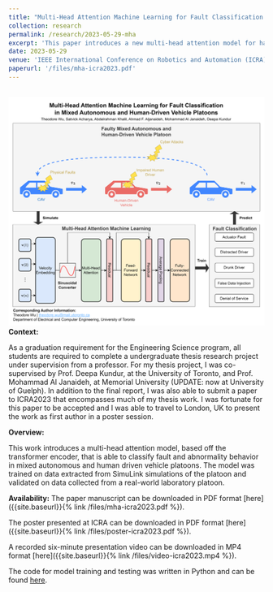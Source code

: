 ```yaml
---
title: "Multi-Head Attention Machine Learning for Fault Classification in Mixed Autonomous and Human-Driven Vehicle Platoons"
collection: research
permalink: /research/2023-05-29-mha
excerpt: 'This paper introduces a new multi-head attention model for handling the fault classification task in mixed autonomous and human driven platoons. The paper is a corollary work to my undergraduate EngSci thesis and was accepted as a contributed paper to ICRA2023.'
date: 2023-05-29
venue: 'IEEE International Conference on Robotics and Automation (ICRA)'
paperurl: '/files/mha-icra2023.pdf'
---
```


<br/><img src="/images/icra-abstract.png">
**Context:**

As a graduation requirement for the Engineering Science program, all students are required to complete a undergraduate thesis research project under supervision from a professor. For my thesis project, I was co-supervised by Prof. Deepa Kundur, at the University of Toronto, and Prof. Mohammad Al Janaideh, at Memorial University (UPDATE: now at University of Guelph). In addition to the final report, I was also able to submit a paper to ICRA2023 that encompasses much of my thesis work. I was fortunate for this paper to be accepted and I was able to travel to London, UK to present the work as first author in a poster session. 

**Overview:**

This work introduces a multi-head attention model, based off the transformer encoder, that is able to classify fault and abnormality behavior in mixed autonomous and human driven vehicle platoons. The model was trained on data extracted from SimuLink simulations of the platoon and validated on data collected from a real-world laboratory platoon. 

**Availability:**
The paper manuscript can be downloaded in PDF format [here]({{site.baseurl}}{% link /files/mha-icra2023.pdf %}).

The poster presented at ICRA can be downloaded in PDF format [here]({{site.baseurl}}{% link /files/poster-icra2023.pdf %}).

A recorded six-minute presentation video can be downloaded in MP4 format [here]({{site.baseurl}}{% link /files/video-icra2023.mp4 %}).

The code for model training and testing was written in Python and can be found [here](https://github.com/wu-theodore/fault-classification-attention-network).